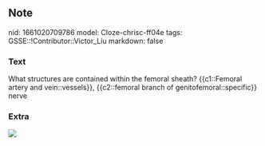 ## Note
nid: 1661020709786
model: Cloze-chrisc-ff04e
tags: GSSE::!Contributor::Victor_Liu
markdown: false

### Text
What structures are contained within the femoral sheath?
{{c1::Femoral artery and vein::vessels}}, {{c2::femoral branch of
genitofemoral::specific}} nerve

### Extra
<img src="paste-97bbeee8a0974ea2ae57dfaa2a1a26e13527785e.jpg">
